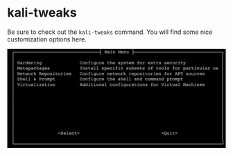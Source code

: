 # kali-tweaks

Be sure to check out the ```kali-tweaks``` command. You will find some nice customization options here.

![kali-tweaks menu](kali-tweaks.png)
